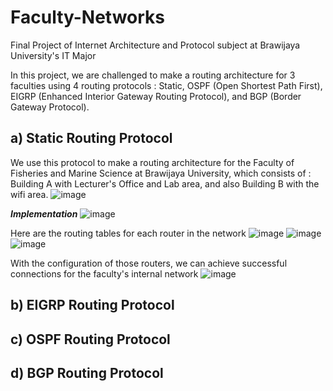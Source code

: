 # Faculty-Networks
Final Project of Internet Architecture and Protocol subject at Brawijaya University's IT Major

In this project, we are challenged to make a routing architecture for 3 faculties using 4 routing protocols : Static, OSPF (Open Shortest Path First), EIGRP (Enhanced Interior Gateway Routing Protocol), and BGP (Border Gateway Protocol).

**a) Static Routing Protocol**
----------------------------------------------------
We use this protocol to make a routing architecture for the Faculty of Fisheries and Marine Science at Brawijaya University, which consists of : Building A with Lecturer's Office and Lab area, and also Building B with the wifi area.
![image](https://github.com/damahindra/Faculty-Networks/assets/105963394/c7faa1e5-8255-42bb-9178-9a3cc1db871f)

**_Implementation_**
![image](https://github.com/damahindra/Faculty-Networks/assets/105963394/ce91f91b-8d9b-4aaf-ae2c-fcee4e0b2b62)

Here are the routing tables for each router in the network
![image](https://github.com/damahindra/Faculty-Networks/assets/105963394/577b0a90-a985-42ee-be05-98ed0d6f0d0b)
![image](https://github.com/damahindra/Faculty-Networks/assets/105963394/e309d7c3-c009-4168-9f5c-9b130b52e5b0)
![image](https://github.com/damahindra/Faculty-Networks/assets/105963394/c49621e5-d43a-4082-8f29-2e82ff625fb9)

With the configuration of those routers, we can achieve successful connections for the faculty's internal network
![image](https://github.com/damahindra/Faculty-Networks/assets/105963394/41d97373-2296-4aba-9af7-184dc96fd701)

**b) EIGRP Routing Protocol**
----------------------------------------------------

**c) OSPF Routing Protocol**
----------------------------------------------------

**d) BGP Routing Protocol**
----------------------------------------------------








